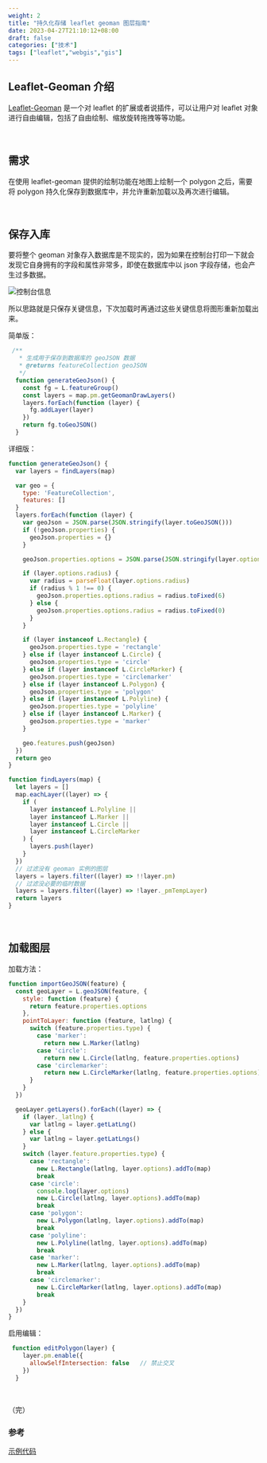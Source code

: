 ```yaml
---
weight: 2
title: "持久化存储 leaflet geoman 图层指南"
date: 2023-04-27T21:10:12+08:00
draft: false
categories: ["技术"]
tags: ["leaflet","webgis","gis"]
---
```


## Leaflet-Geoman 介绍

[Leaflet-Geoman](https://geoman.io/leaflet-geoman) 是一个对 leaflet 的扩展或者说插件，可以让用户对 leaflet 对象进行自由编辑，包括了自由绘制、缩放旋转拖拽等等功能。

&nbsp;

## 需求

在使用 leaflet-geoman 提供的绘制功能在地图上绘制一个 polygon 之后，需要将 polygon 持久化保存到数据库中，并允许重新加载以及再次进行编辑。

&nbsp;

## 保存入库

要将整个 geoman 对象存入数据库是不现实的，因为如果在控制台打印一下就会发现它自身拥有的字段和属性非常多，即使在数据库中以 json 字段存储，也会产生过多数据。

![控制台信息](https://wumanhoblogimg.obs.cn-south-1.myhuaweicloud.com/images/leaflet/consle.png)

所以思路就是只保存关键信息，下次加载时再通过这些关键信息将图形重新加载出来。

简单版：

```javascript
 /**
   * 生成用于保存到数据库的 geoJSON 数据
   * @returns featureCollection geoJSON
   */
  function generateGeoJson() {
    const fg = L.featureGroup()
    const layers = map.pm.getGeomanDrawLayers()
    layers.forEach(function (layer) {
      fg.addLayer(layer)
    })
    return fg.toGeoJSON()
  }
```

详细版：

```javascript
function generateGeoJson() {
  var layers = findLayers(map)

  var geo = {
    type: 'FeatureCollection',
    features: []
  }
  layers.forEach(function (layer) {
    var geoJson = JSON.parse(JSON.stringify(layer.toGeoJSON()))
    if (!geoJson.properties) {
      geoJson.properties = {}
    }

    geoJson.properties.options = JSON.parse(JSON.stringify(layer.options))

    if (layer.options.radius) {
      var radius = parseFloat(layer.options.radius)
      if (radius % 1 !== 0) {
        geoJson.properties.options.radius = radius.toFixed(6)
      } else {
        geoJson.properties.options.radius = radius.toFixed(0)
      }
    }

    if (layer instanceof L.Rectangle) {
      geoJson.properties.type = 'rectangle'
    } else if (layer instanceof L.Circle) {
      geoJson.properties.type = 'circle'
    } else if (layer instanceof L.CircleMarker) {
      geoJson.properties.type = 'circlemarker'
    } else if (layer instanceof L.Polygon) {
      geoJson.properties.type = 'polygon'
    } else if (layer instanceof L.Polyline) {
      geoJson.properties.type = 'polyline'
    } else if (layer instanceof L.Marker) {
      geoJson.properties.type = 'marker'
    }

    geo.features.push(geoJson)
  })
  return geo
}

function findLayers(map) {
  let layers = []
  map.eachLayer((layer) => {
    if (
      layer instanceof L.Polyline ||
      layer instanceof L.Marker ||
      layer instanceof L.Circle ||
      layer instanceof L.CircleMarker
    ) {
      layers.push(layer)
    }
  })
  // 过滤没有 geoman 实例的图层
  layers = layers.filter((layer) => !!layer.pm)
  // 过滤没必要的临时数据
  layers = layers.filter((layer) => !layer._pmTempLayer)
  return layers
}

```

&nbsp;

## 加载图层

加载方法：

```javascript
function importGeoJSON(feature) {
  const geoLayer = L.geoJSON(feature, {
    style: function (feature) {
      return feature.properties.options
    },
    pointToLayer: function (feature, latlng) {
      switch (feature.properties.type) {
        case 'marker':
          return new L.Marker(latlng)
        case 'circle':
          return new L.Circle(latlng, feature.properties.options)
        case 'circlemarker':
          return new L.CircleMarker(latlng, feature.properties.options)
      }
    }
  })

  geoLayer.getLayers().forEach((layer) => {
    if (layer._latlng) {
      var latlng = layer.getLatLng()
    } else {
      var latlng = layer.getLatLngs()
    }
    switch (layer.feature.properties.type) {
      case 'rectangle':
        new L.Rectangle(latlng, layer.options).addTo(map)
        break
      case 'circle':
        console.log(layer.options)
        new L.Circle(latlng, layer.options).addTo(map)
        break
      case 'polygon':
        new L.Polygon(latlng, layer.options).addTo(map)
        break
      case 'polyline':
        new L.Polyline(latlng, layer.options).addTo(map)
        break
      case 'marker':
        new L.Marker(latlng, layer.options).addTo(map)
        break
      case 'circlemarker':
        new L.CircleMarker(latlng, layer.options).addTo(map)
        break
    }
  })
}
```

启用编辑：

```javascript
 function editPolygon(layer) {
    layer.pm.enable({
      allowSelfIntersection: false   // 禁止交叉
    })
  }
```

&nbsp;

（完）

### 参考

[示例代码](https://jsfiddle.net/falkedesign/4fycojbu/)





